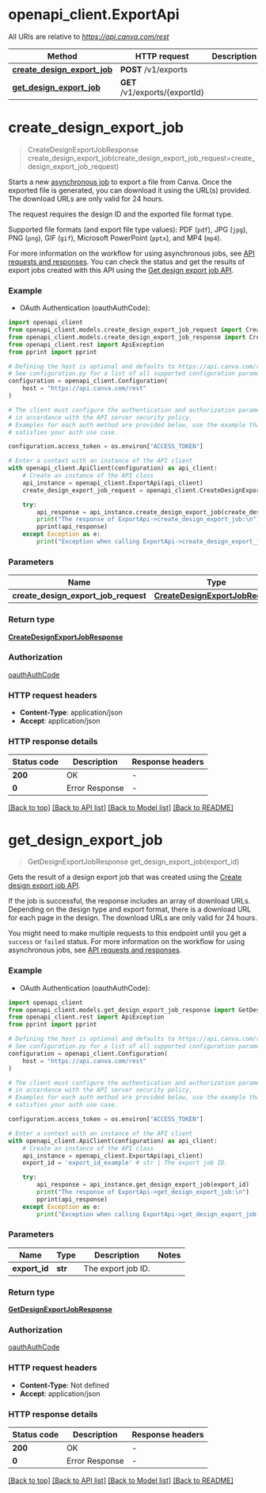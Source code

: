 # openapi_client.ExportApi

All URIs are relative to *https://api.canva.com/rest*

Method | HTTP request | Description
------------- | ------------- | -------------
[**create_design_export_job**](ExportApi.md#create_design_export_job) | **POST** /v1/exports | 
[**get_design_export_job**](ExportApi.md#get_design_export_job) | **GET** /v1/exports/{exportId} | 


# **create_design_export_job**
> CreateDesignExportJobResponse create_design_export_job(create_design_export_job_request=create_design_export_job_request)

Starts a new [asynchronous job](https://www.canva.dev/docs/connect/api-requests-responses/#asynchronous-job-endpoints) to export a file from Canva. Once the exported file is generated, you can download
it using the URL(s) provided. The download URLs are only valid for 24 hours.

The request requires the design ID and the exported file format type.

Supported file formats (and export file type values): PDF (`pdf`), JPG (`jpg`), PNG (`png`), GIF (`gif`), Microsoft PowerPoint (`pptx`), and MP4 (`mp4`).

<Note>

For more information on the workflow for using asynchronous jobs, see [API requests and responses](https://www.canva.dev/docs/connect/api-requests-responses/#asynchronous-job-endpoints). You can check the status and get the results of export jobs created with this API using the [Get design export job API](https://www.canva.dev/docs/connect/api-reference/exports/get-design-export-job/).

</Note>

### Example

* OAuth Authentication (oauthAuthCode):

```python
import openapi_client
from openapi_client.models.create_design_export_job_request import CreateDesignExportJobRequest
from openapi_client.models.create_design_export_job_response import CreateDesignExportJobResponse
from openapi_client.rest import ApiException
from pprint import pprint

# Defining the host is optional and defaults to https://api.canva.com/rest
# See configuration.py for a list of all supported configuration parameters.
configuration = openapi_client.Configuration(
    host = "https://api.canva.com/rest"
)

# The client must configure the authentication and authorization parameters
# in accordance with the API server security policy.
# Examples for each auth method are provided below, use the example that
# satisfies your auth use case.

configuration.access_token = os.environ["ACCESS_TOKEN"]

# Enter a context with an instance of the API client
with openapi_client.ApiClient(configuration) as api_client:
    # Create an instance of the API class
    api_instance = openapi_client.ExportApi(api_client)
    create_design_export_job_request = openapi_client.CreateDesignExportJobRequest() # CreateDesignExportJobRequest |  (optional)

    try:
        api_response = api_instance.create_design_export_job(create_design_export_job_request=create_design_export_job_request)
        print("The response of ExportApi->create_design_export_job:\n")
        pprint(api_response)
    except Exception as e:
        print("Exception when calling ExportApi->create_design_export_job: %s\n" % e)
```



### Parameters


Name | Type | Description  | Notes
------------- | ------------- | ------------- | -------------
 **create_design_export_job_request** | [**CreateDesignExportJobRequest**](CreateDesignExportJobRequest.md)|  | [optional] 

### Return type

[**CreateDesignExportJobResponse**](CreateDesignExportJobResponse.md)

### Authorization

[oauthAuthCode](../README.md#oauthAuthCode)

### HTTP request headers

 - **Content-Type**: application/json
 - **Accept**: application/json

### HTTP response details

| Status code | Description | Response headers |
|-------------|-------------|------------------|
**200** | OK |  -  |
**0** | Error Response |  -  |

[[Back to top]](#) [[Back to API list]](../README.md#documentation-for-api-endpoints) [[Back to Model list]](../README.md#documentation-for-models) [[Back to README]](../README.md)

# **get_design_export_job**
> GetDesignExportJobResponse get_design_export_job(export_id)

Gets the result of a design export job that was created using the [Create design export job API](https://www.canva.dev/docs/connect/api-reference/exports/create-design-export-job/).

If the job is successful, the response includes an array
of download URLs. Depending on the design type and export format, there is a download URL for each page in the design. The download URLs are only valid for 24 hours.

You might need to make multiple requests to this endpoint until you get a `success` or `failed` status. For more information on the workflow for using asynchronous jobs, see [API requests and responses](https://www.canva.dev/docs/connect/api-requests-responses/#asynchronous-job-endpoints).

### Example

* OAuth Authentication (oauthAuthCode):

```python
import openapi_client
from openapi_client.models.get_design_export_job_response import GetDesignExportJobResponse
from openapi_client.rest import ApiException
from pprint import pprint

# Defining the host is optional and defaults to https://api.canva.com/rest
# See configuration.py for a list of all supported configuration parameters.
configuration = openapi_client.Configuration(
    host = "https://api.canva.com/rest"
)

# The client must configure the authentication and authorization parameters
# in accordance with the API server security policy.
# Examples for each auth method are provided below, use the example that
# satisfies your auth use case.

configuration.access_token = os.environ["ACCESS_TOKEN"]

# Enter a context with an instance of the API client
with openapi_client.ApiClient(configuration) as api_client:
    # Create an instance of the API class
    api_instance = openapi_client.ExportApi(api_client)
    export_id = 'export_id_example' # str | The export job ID.

    try:
        api_response = api_instance.get_design_export_job(export_id)
        print("The response of ExportApi->get_design_export_job:\n")
        pprint(api_response)
    except Exception as e:
        print("Exception when calling ExportApi->get_design_export_job: %s\n" % e)
```



### Parameters


Name | Type | Description  | Notes
------------- | ------------- | ------------- | -------------
 **export_id** | **str**| The export job ID. | 

### Return type

[**GetDesignExportJobResponse**](GetDesignExportJobResponse.md)

### Authorization

[oauthAuthCode](../README.md#oauthAuthCode)

### HTTP request headers

 - **Content-Type**: Not defined
 - **Accept**: application/json

### HTTP response details

| Status code | Description | Response headers |
|-------------|-------------|------------------|
**200** | OK |  -  |
**0** | Error Response |  -  |

[[Back to top]](#) [[Back to API list]](../README.md#documentation-for-api-endpoints) [[Back to Model list]](../README.md#documentation-for-models) [[Back to README]](../README.md)

